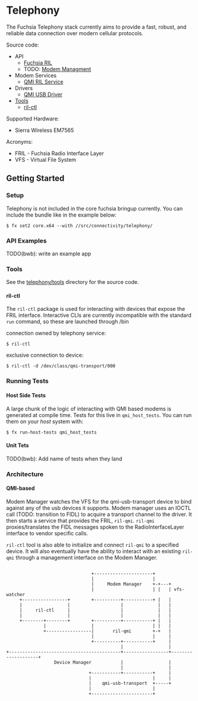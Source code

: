 Telephony
=========

The Fuchsia Telephony stack currently aims to provide a fast, robust, and reliable
data connection over modern cellular protocols.

Source code:

- API
  * [Fuchsia RIL](../../../sdk/fidl/fuchsia.telephony.ril/)
  * TODO: [Modem Managment](../../../sdk/fidl/fuchsia.telephony.control/)
- Modem Services
  * [QMI RIL Service](../ril-qmi/)
- Drivers
  * [QMI USB Driver](../../drivers/telephony/qmi-usb-transport/)
- [Tools](tools/)
  * [ril-ctl](tools/ril-ctl/)


Supported Hardware:

  * Sierra Wireless EM7565

Acronyms:

  * FRIL - Fuchsia Radio Interface Layer
  * VFS - Virtual File System

## Getting Started
### Setup
Telephony is not included in the core fuchsia bringup currently. You can include the bundle like in the
example below:
```
$ fx set2 core.x64 --with //src/connectivity/telephony/
```


### API Examples
TODO(bwb): write an example app

### Tools
See the [telephony/tools](tools/) directory for the source code.

#### ril-ctl
The `ril-ctl` package is used for interacting with devices that expose the FRIL interface.
Interactive CLIs are currently incompatible with the standard `run` command, so these are launched
through /bin

connection owned by telephony service:
```
$ ril-ctl
```

exclusive connection to device:
```
$ ril-ctl -d /dev/class/qmi-transport/000
```

### Running Tests
#### Host Side Tests
A large chunk of the logic of interacting with QMI based modems is generated at compile time.
Tests for this live in `qmi_host_tests`. You can run them on your _host_ system with:
```
$ fx run-host-tests qmi_host_tests
```

#### Unit Tets
TODO(bwb): Add name of tests when they land

### Architecture
#### QMI-based

Modem Manager watches the VFS for the qmi-usb-transport device to bind against any of the
usb devices it supports. Modem manager uses an IOCTL call (TODO: transition to FIDL) to acquire
a transport channel to the driver. It then starts a service that provides the FRIL, `ril-qmi`. `ril-qmi`
proxies/translates the FIDL messages spoken to the RadioInterfaceLayer interface to vendor specific calls.

`ril-ctl` tool is also able to initialize and connect `ril-qmi` to a specified device. It will also eventually
have the ability to interact with an existing `ril-qmi` through a management interface on the Modem Manager.


```

                                +----------------------+
                                |                      |
                                |     Modem Manager    +-+---+
                                |                      | |   | vfs-watcher
     +-----------------+        +----------+-----------+ |   |
     |                 |                   |             |   |
     |     ril-ctl     |                   |             |   |
     |                 |                   |             |   |
     +--------+--------+        +----------+-----------+ |   |
              |                 |                      | |   |
              +-----------------|       ril-qmi        +-+   |
                                |                      |     |
                                +----------+-----------+     |
                                           |                 |
+------------------------------------------+-----------------+--------------------+
                  Device Manager           |                 |
                                           |                 |
                               +-----------+-----------+     |
                               |                       |     |
                               |    qmi-usb-transport  +-----+
                               |                       |
                               +-----------------------+

```
